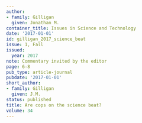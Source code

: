 ```yaml
---
author:
- family: Gilligan
  given: Jonathan M.
container_title: Issues in Science and Technology
date: '2017-01-01'
id: gilligan_2017_science_beat
issue: 1, Fall
issued:
  year: 2017
note: Commentary invited by the editor
page: 6-8
pub_type: article-journal
pubdate: '2017-01-01'
short_author:
- family: Gilligan
  given: J.M.
status: published
title: Are cops on the science beat?
volume: 34
---
```

